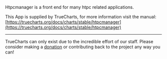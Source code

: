 Htpcmanager is a front end for many htpc related applications.

This App is supplied by TrueCharts, for more information visit the manual: [https://truecharts.org/docs/charts/stable/htpcmanager](https://truecharts.org/docs/charts/stable/htpcmanager)

---

TrueCharts can only exist due to the incredible effort of our staff.
Please consider making a [donation](https://truecharts.org/docs/about/sponsor) or contributing back to the project any way you can!
